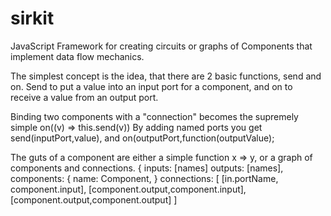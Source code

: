 # sirkit
JavaScript Framework for creating circuits or graphs of Components that implement data flow mechanics.

The simplest concept is the idea, that there are 2 basic functions, send and on.  Send to put a value into an input port for a component, and on to receive a value from an output port.

Binding two components with a "connection" becomes the supremely simple on((v) => this.send(v))
By adding named ports you get send(inputPort,value), and on(outputPort,function(outputValue);

The guts of a component are either a simple function x => y, or a graph of components and connections.
{ inputs: [names]
  outputs: [names],
  components: {
   name: Component,
  }
  connections: [
    [in.portName, component.input],
    [component.output,component.input],
    [component.output,component.output]
  ]

